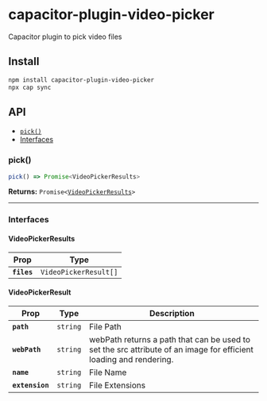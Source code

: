 # capacitor-plugin-video-picker

Capacitor plugin to pick video files

## Install

```bash
npm install capacitor-plugin-video-picker
npx cap sync
```

## API

<docgen-index>

* [`pick()`](#pick)
* [Interfaces](#interfaces)

</docgen-index>

<docgen-api>
<!--Update the source file JSDoc comments and rerun docgen to update the docs below-->

### pick()

```typescript
pick() => Promise<VideoPickerResults>
```

**Returns:** <code>Promise&lt;<a href="#videopickerresults">VideoPickerResults</a>&gt;</code>

--------------------


### Interfaces


#### VideoPickerResults

| Prop        | Type                             |
| ----------- | -------------------------------- |
| **`files`** | <code>VideoPickerResult[]</code> |


#### VideoPickerResult

| Prop            | Type                | Description                                                                                                       |
| --------------- | ------------------- | ----------------------------------------------------------------------------------------------------------------- |
| **`path`**      | <code>string</code> | File Path                                                                                                         |
| **`webPath`**   | <code>string</code> | webPath returns a path that can be used to set the src attribute of an image for efficient loading and rendering. |
| **`name`**      | <code>string</code> | File Name                                                                                                         |
| **`extension`** | <code>string</code> | File Extensions                                                                                                   |

</docgen-api>
